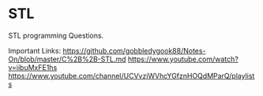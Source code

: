 # STL
STL programming Questions.

Important Links:
https://github.com/gobbledygook88/Notes-On/blob/master/C%2B%2B-STL.md
https://www.youtube.com/watch?v=iibuMxFE1hs
https://www.youtube.com/channel/UCVvzjWVhcYGfznHOQdMParQ/playlists
